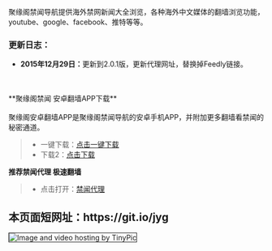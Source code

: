 聚缘阁禁闻导航提供海外禁网新闻大全浏览，各种海外中文媒体的翻墙浏览功能，youtube、google、facebook、推特等等。

<h3>更新日志：</h3>

<ul>
<li>
<strong>2015年12月29日：</strong>更新到2.0.1版，更新代理网址，替换掉Feedly链接。</li>

</ul>
<br><br>
**聚缘阁禁闻 安卓翻墙APP下载**<br><br>
聚缘阁安卓翻墙APP是聚缘阁禁闻导航的安卓手机APP，并附加更多翻墙看禁闻的秘密通道。
<blockquote>
<ul >
<li>一键下载：<a href="https://github.com/kgfw/fg/raw/master/apk/jygjw.apk" target="_blank">点击一键下载</a></li>
<li>下载2：<a href="https://fliiby.com/file/qur3jymtpsn/" target="_blank">点击下载</a></li>

</ul>
</blockquote>

**推荐禁闻代理 极速翻墙**
<blockquote>
<ul >
<li>点击打开：<a href="https://github.com/bannedbook/fanqiang/wiki" target="_blank">禁闻代理</a></li>

</ul>
</blockquote>



<h2>本页面短网址：https://git.io/jyg </h2>




<img src="http://i59.tinypic.com/2im5kbq.jpg" border="1" alt="Image and video hosting by TinyPic">